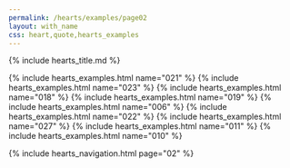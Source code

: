 ```yaml
---
permalink: /hearts/examples/page02
layout: with_name
css: heart,quote,hearts_examples
---
```


{% include hearts_title.md %}

{% include hearts_examples.html name="021" %}
{% include hearts_examples.html name="023" %}
{% include hearts_examples.html name="018" %}
{% include hearts_examples.html name="019" %}
{% include hearts_examples.html name="006" %}
{% include hearts_examples.html name="022" %}
{% include hearts_examples.html name="027" %}
{% include hearts_examples.html name="011" %}
{% include hearts_examples.html name="010" %}

{% include hearts_navigation.html page="02" %}

